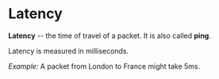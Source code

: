 # Latency
**Latency** -- the time of travel of a packet. It is also called **ping**.

Latency is measured in milliseconds.

*Example:* A packet from London to France might take 5ms.
